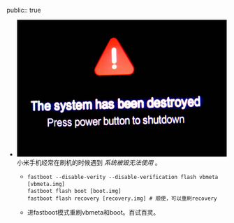 public:: true

- ![image.png](../assets/image_1686371862015_0.png) 小米手机经常在刷机的时候遇到 _系统被毁无法使用_ 。
	- ```shell
	  fastboot --disable-verity --disable-verification flash vbmeta [vbmeta.img]
	  fastboot flash boot [boot.img]
	  fastboot flash recovery [recovery.img] # 顺便，可以重刷recovery
	  ```
	- 进fastboot模式重刷vbmeta和boot。百试百灵。